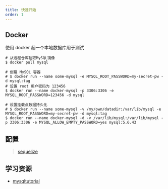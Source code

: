 ```yaml
---
title: 快速开始
order: 1
---
```


## Docker

使用 docker 起一个本地数据库用于测试

```shell
# 从远程仓库拉取MySQL镜像
$ docker pull mysql

# 创建 MySQL 容器
# $ docker run --name some-mysql -e MYSQL_ROOT_PASSWORD=my-secret-pw -d mysql:tag
# 设置 root 用户密码为 123456
$ docker run --name docker-mysql -p 3306:3306 -e MYSQL_ROOT_PASSWORD=123456 -d mysql

# 设置挂载点数据持久化
# $ docker run --name some-mysql -v /my/own/datadir:/var/lib/mysql -e MYSQL_ROOT_PASSWORD=my-secret-pw -d mysql:tag
$ docker run --name docker-mysql -d -v /var/lib/mysql:/var/lib/mysql -p 3306:3306 -e MYSQL_ALLOW_EMPTY_PASSWORD=yes mysql:5.6.43
```

## 配置

> [sequelize](https://eggjs.org/zh-cn/tutorials/sequelize.html)

## 学习资源

- [mysqltutorial](https://www.mysqltutorial.org/)
